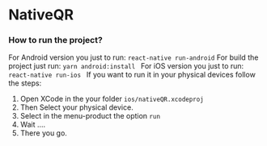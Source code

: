 # NativeQR

### How to run the project?
For Android version you just to run:
``` react-native run-android ```
For build the project just run:
```yarn android:install ```
For iOS version you just to run:
```react-native run-ios ```
If you want to run it in your physical devices follow the steps:

1. Open XCode in the your folder ``` ios/nativeQR.xcodeproj ```
2. Then Select your physical device.
3. Select in the menu-product the option ``` run ```
4. Wait ....
5. There you go.